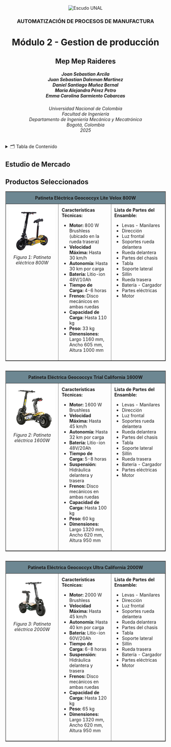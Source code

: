 <div align="center">
<picture>
    <source srcset="https://imgur.com/5bYAzsb.png" media="(prefers-color-scheme: dark)">
    <source srcset="https://imgur.com/Os03JoE.png" media="(prefers-color-scheme: light)">
    <img src="https://imgur.com/Os03JoE.png" alt="Escudo UNAL" width="350px">
</picture>

<h3>AUTOMATIZACIÓN DE PROCESOS DE MANUFACTURA</h3>

<h1>Módulo 2 - Gestion de producción</h1>

<h2>Mep Mep Raideres</h2>

<h5>Joan Sebastian Arcila <br>
    Juan Sebastian Daleman Martinez<br>
    Daniel Santiago Muñoz Bernal<br>
    Maria Alejandra Pérez Petro<br>
    Emma Carolina Sarmiento Cabarcas</h5>

<h6>Universidad Nacional de Colombia<br>
    Facultad de Ingeniería<br>
    Departamento de Ingeniería Mecánica y Mecatrónica<br>
    Bogotá, Colombia<br>
    2025</h6>
</div>


<details>
    <summary>🗂️ Tabla de Contenido</summary>

- [Estudio de Mercado](#estudio-de-mercado)
- [Productos Seleccionados](#productos-seleccionados)



</details>

## Estudio de Mercado






## Productos Seleccionados

<table border="1" style="width:100%; border-collapse: collapse; margin-bottom: 30px;">
    <thead>
        <tr>
            <th colspan="3" style="padding: 10px; text-align: center; background-color:rgb(109, 135, 146);">Patineta Eléctrica Geococcyx Lite Velox 800W</th>
        </tr>
    </thead>
    <tbody>
        <tr>
            <td style="padding: 10px; text-align: center; width:33%; vertical-align: top;">
                <img src="Figs/Patinetas/800w-removebg-preview.png" alt="Patineta Eléctrica 800W" width="250" style="max-width:100%; height:auto;" />
                <br>
                <em>Figura 1: Patineta eléctrica 800W</em>
            </td>
            <td style="padding: 10px; vertical-align: top; width:33%;">
                <strong>Características Técnicas:</strong>
                <ul>
                    <li><strong>Motor:</strong> 800 W Brushless (ubicado en la rueda trasera)</li>
                    <li><strong>Velocidad Máxima:</strong> Hasta 30 km/h</li>
                    <li><strong>Autonomía:</strong> Hasta 30 km por carga</li>
                    <li><strong>Batería:</strong> Litio-ion 48V/10Ah</li>
                    <li><strong>Tiempo de Carga:</strong> 4-6 horas</li>
                    <li><strong>Frenos:</strong> Disco mecánicos en ambas ruedas</li>
                    <li><strong>Capacidad de Carga:</strong> Hasta 110 kg</li>
                    <li><strong>Peso:</strong> 33 kg</li>
                    <li><strong>Dimensiones:</strong> Largo 1160 mm, Ancho 605 mm, Altura 1000 mm</li>
                </ul>
            </td>
            <td style="padding: 10px; vertical-align: top; width:34%;">
                <strong>Lista de Partes del Ensamble:</strong>
                <ul>
                    <li>Levas - Manilares</li>
                    <li>Dirección</li>
                    <li>Luz frontal</li>
                    <li>Soportes rueda delantera</li>
                    <li>Rueda delantera</li>
                    <li>Partes del chasis</li>
                    <li>Tabla</li>
                    <li>Soporte lateral</li>
                    <li>Sillín</li>
                    <li>Rueda trasera</li>
                    <li>Batería - Cargador</li>
                    <li>Partes eléctricas</li>
                    <li>Motor</li>
                </ul>
            </td>
        </tr>
    </tbody>
</table>

<table border="1" style="width:100%; border-collapse: collapse; margin-bottom: 30px;">
    <thead>
        <tr>
            <th colspan="3" style="padding: 10px; text-align: center; background-color:rgb(109, 135, 146);">Patineta Eléctrica Geococcyx Trial California 1600W</th>
        </tr>
    </thead>
    <tbody>
        <tr>
            <td style="padding: 10px; text-align: center; width:33%; vertical-align: top;">
                <img src="Figs/Patinetas/1600w-removebg-preview.png" alt="Patineta Eléctrica 1600W" width="250" style="max-width:100%; height:auto;" />
                <br>
                <em>Figura 2: Patineta eléctrica 1600W</em>
            </td>
            <td style="padding: 10px; vertical-align: top; width:33%;">
                <strong>Características Técnicas:</strong>
                <ul>
                    <li><strong>Motor:</strong> 1600 W Brushless</li>
                    <li><strong>Velocidad Máxima:</strong> Hasta 45 km/h</li>
                    <li><strong>Autonomía:</strong> Hasta 32 km por carga</li>
                    <li><strong>Batería:</strong> Litio-ion 48V/20Ah</li>
                    <li><strong>Tiempo de Carga:</strong> 5-8 horas</li>
                    <li><strong>Suspensión:</strong> Hidráulica delantera y trasera</li>
                    <li><strong>Frenos:</strong> Disco mecánicos en ambas ruedas</li>
                    <li><strong>Capacidad de Carga:</strong> Hasta 100 kg</li>
                    <li><strong>Peso:</strong> 60 kg</li>
                    <li><strong>Dimensiones:</strong> Largo 1320 mm, Ancho 620 mm, Altura 950 mm</li>
                </ul>
            </td>
            <td style="padding: 10px; vertical-align: top; width:34%;">
                <strong>Lista de Partes del Ensamble:</strong>
                <ul>
                    <li>Levas - Manilares</li>
                    <li>Dirección</li>
                    <li>Luz frontal</li>
                    <li>Soportes rueda delantera</li>
                    <li>Rueda delantera</li>
                    <li>Partes del chasis</li>
                    <li>Tabla</li>
                    <li>Soporte lateral</li>
                    <li>Sillín</li>
                    <li>Rueda trasera</li>
                    <li>Batería - Cargador</li>
                    <li>Partes eléctricas</li>
                    <li>Motor</li>
                </ul>
            </td>
        </tr>
    </tbody>
</table>

<table border="1" style="width:100%; border-collapse: collapse; margin-bottom: 30px;">
    <thead>
        <tr>
            <th colspan="3" style="padding: 10px; text-align: center; background-color:rgb(109, 135, 146);">Patineta Eléctrica Geococcyx Ultra California 2000W</th>
        </tr>
    </thead>
    <tbody>
        <tr>
            <td style="padding: 10px; text-align: center; width:33%; vertical-align: top;">
                <img src="Figs/Patinetas/2000w-removebg-preview.png" alt="Patineta Eléctrica 2000W" width="250" style="max-width:100%; height:auto;" />
                <br>
                <em>Figura 3: Patineta eléctrica 2000W</em>
            </td>
            <td style="padding: 10px; vertical-align: top; width:33%;">
                <strong>Características Técnicas:</strong>
                <ul>
                    <li><strong>Motor:</strong> 2000 W Brushless</li>
                    <li><strong>Velocidad Máxima:</strong> Hasta 45 km/h</li>
                    <li><strong>Autonomía:</strong> Hasta 40 km por carga</li>
                    <li><strong>Batería:</strong> Litio-ion 60V/20Ah</li>
                    <li><strong>Tiempo de Carga:</strong> 6-8 horas</li>
                    <li><strong>Suspensión:</strong> Hidráulica delantera y trasera</li>
                    <li><strong>Frenos:</strong> Disco mecánicos en ambas ruedas</li>
                    <li><strong>Capacidad de Carga:</strong> Hasta 120 kg</li>
                    <li><strong>Peso:</strong> 65 kg</li>
                    <li><strong>Dimensiones:</strong> Largo 1320 mm, Ancho 620 mm, Altura 950 mm</li>
                </ul>
            </td>
            <td style="padding: 10px; vertical-align: top; width:34%;">
                <strong>Lista de Partes del Ensamble:</strong>
                <ul>
                    <li>Levas - Manilares</li>
                    <li>Dirección</li>
                    <li>Luz frontal</li>
                    <li>Soportes rueda delantera</li>
                    <li>Rueda delantera</li>
                    <li>Partes del chasis</li>
                    <li>Tabla</li>
                    <li>Soporte lateral</li>
                    <li>Sillín</li>
                    <li>Rueda trasera</li>
                    <li>Batería - Cargador</li>
                    <li>Partes eléctricas</li>
                    <li>Motor</li>
                </ul>
            </td>
        </tr>
    </tbody>
</table>


